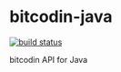 # bitcodin-java
[![build status](https://travis-ci.org/bitmovin/bitcodin-java.svg)](https://travis-ci.org/bitmovin/bitcodin-java.svg)

bitcodin API for Java
